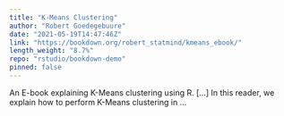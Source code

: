 ```yaml
---
title: "K-Means Clustering"
author: "Robert Goedegebuure"
date: "2021-05-19T14:47:46Z"
link: "https://bookdown.org/robert_statmind/kmeans_ebook/"
length_weight: "8.7%"
repo: "rstudio/bookdown-demo"
pinned: false
---
```


An E-book explaining K-Means clustering using R. [...] In this reader, we explain how to perform K-Means clustering in ...

